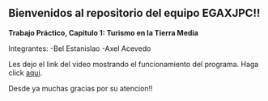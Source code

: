 ## Bienvenidos al repositorio del equipo EGAXJPC!!

**Trabajo Práctico, Capitulo 1: Turismo en la Tierra Media**

Integrantes: 
-Bel Estanislao
-Axel Acevedo

Les dejo el link del video mostrando el funcionamiento del programa. 
Haga click [aqui](https://www.youtube.com/watch?v=mXj99nJ9c9g "aqui").

Desde ya muchas gracias por su atencion!!
